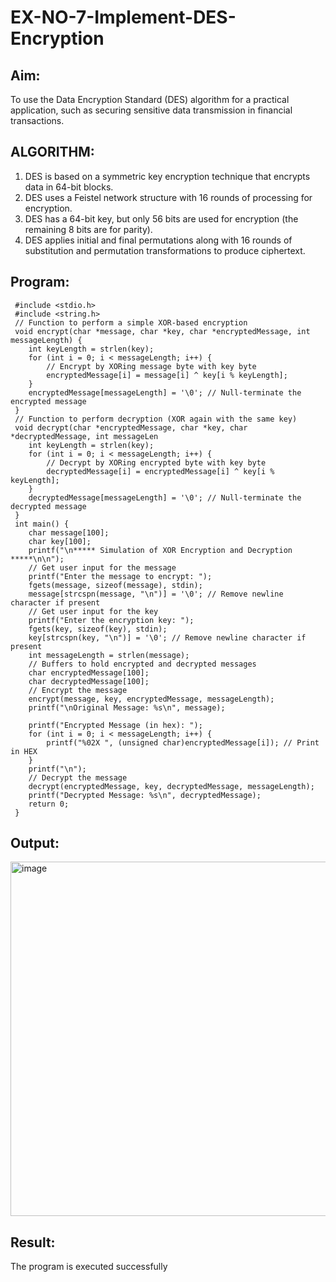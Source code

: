 # EX-NO-7-Implement-DES-Encryption

## Aim:

To use the Data Encryption Standard (DES) algorithm for a practical application, such as securing sensitive data transmission in financial transactions.

## ALGORITHM:

1. DES is based on a symmetric key encryption technique that encrypts data in 64-bit blocks.
2. DES uses a Feistel network structure with 16 rounds of processing for encryption.
3. DES has a 64-bit key, but only 56 bits are used for encryption (the remaining 8 bits are for parity).
4. DES applies initial and final permutations along with 16 rounds of substitution and permutation transformations to produce ciphertext.

## Program:
~~~
 #include <stdio.h>
 #include <string.h>
 // Function to perform a simple XOR-based encryption
 void encrypt(char *message, char *key, char *encryptedMessage, int messageLength) {
    int keyLength = strlen(key);
    for (int i = 0; i < messageLength; i++) {
        // Encrypt by XORing message byte with key byte
        encryptedMessage[i] = message[i] ^ key[i % keyLength];
    }
    encryptedMessage[messageLength] = '\0'; // Null-terminate the encrypted message
 }
 // Function to perform decryption (XOR again with the same key)
 void decrypt(char *encryptedMessage, char *key, char *decryptedMessage, int messageLen
    int keyLength = strlen(key);
    for (int i = 0; i < messageLength; i++) {
        // Decrypt by XORing encrypted byte with key byte
        decryptedMessage[i] = encryptedMessage[i] ^ key[i % keyLength];
    }
    decryptedMessage[messageLength] = '\0'; // Null-terminate the decrypted message
 }
 int main() {
    char message[100];
    char key[100];
    printf("\n***** Simulation of XOR Encryption and Decryption *****\n\n");
    // Get user input for the message
    printf("Enter the message to encrypt: ");
    fgets(message, sizeof(message), stdin);
    message[strcspn(message, "\n")] = '\0'; // Remove newline character if present
    // Get user input for the key
    printf("Enter the encryption key: ");
    fgets(key, sizeof(key), stdin);
    key[strcspn(key, "\n")] = '\0'; // Remove newline character if present
    int messageLength = strlen(message);
    // Buffers to hold encrypted and decrypted messages
    char encryptedMessage[100];
    char decryptedMessage[100];
    // Encrypt the message
    encrypt(message, key, encryptedMessage, messageLength);
    printf("\nOriginal Message: %s\n", message);
    
    printf("Encrypted Message (in hex): ");
    for (int i = 0; i < messageLength; i++) {
        printf("%02X ", (unsigned char)encryptedMessage[i]); // Print in HEX
    }
    printf("\n");
    // Decrypt the message
    decrypt(encryptedMessage, key, decryptedMessage, messageLength);
    printf("Decrypted Message: %s\n", decryptedMessage);
    return 0;
 }
~~~




## Output:
<img width="567" alt="image" src="https://github.com/user-attachments/assets/ee11249e-1c73-47ed-9ba8-6b8c7c1b2c75" />



## Result:
  The program is executed successfully


